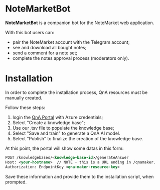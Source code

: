 # NoteMarketBot
__NoteMarketBot__ is a companion bot for the NoteMarket web application.

With this bot users can:

* pair the NoteMarket account with the Telegram account;
* see and download all bought notes;
* send a comment for a note set;
* complete the notes approval process (moderators only).

# Installation
In order to complete the installation process, QnA resources must be manually created.

Follow these steps:

1. login the [QnA Portal](https://qnamaker.ai/) with Azure credentials;
2. Select "Create a knowledge base";
3. Use our .tsv file to populate the knowledge base;
4. Select "Save and train" to generate a QnA AI model.
6. Select "Publish" to finalize the creation of the knowledge base.

At this point, the portal will show some datas in this form:

```XML
POST /knowledgebases/<knowledge-base-id>/generateAnswer
Host: <your-hostname>  // NOTE - this is a URL ending in /qnamaker.
Authorization: EndpointKey <qna-maker-resource-key>
```

Save these information and provide them to the installation script, when prompted.